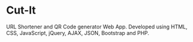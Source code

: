 # Cut-It
URL Shortener and QR Code generator Web App. Developed using HTML, CSS, JavaScript, jQuery, AJAX, JSON, Bootstrap  and PHP.

